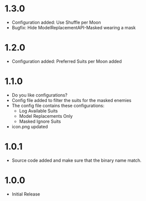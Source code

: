 # 1.3.0
- Configuration added: Use Shuffle per Moon
- Bugfix: Hide ModelReplacementAPI-Masked wearing a mask

# 1.2.0
- Configuration added: Preferred Suits per Moon added

# 1.1.0
- Do you like configurations?
- Config file added to filter the suits for the masked enemies
- The config file contains these configurations:
  - Log Available Suits
  - Model Replacements Only
  - Masked Ignore Suits
- icon.png updated

# 1.0.1
- Source code added and make sure that the binary name match.

# 1.0.0
- Initial Release
